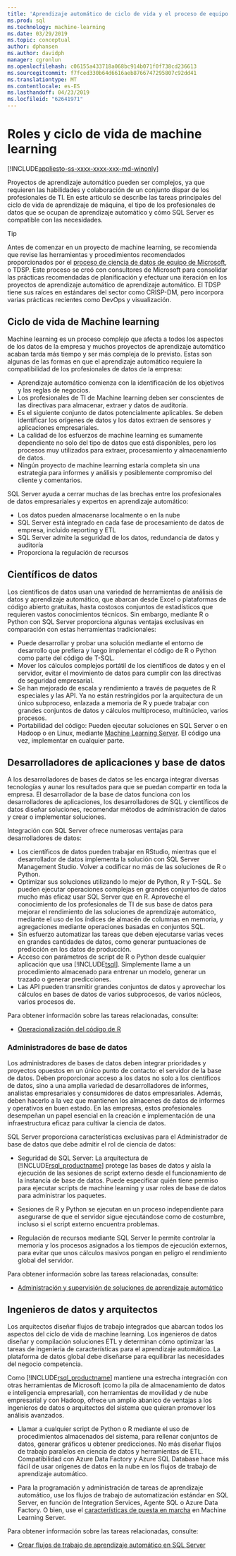 ```yaml
---
title: 'Aprendizaje automático de ciclo de vida y el proceso de equipo: SQL Server Machine Learning Services'
ms.prod: sql
ms.technology: machine-learning
ms.date: 03/29/2019
ms.topic: conceptual
author: dphansen
ms.author: davidph
manager: cgronlun
ms.openlocfilehash: c06155a433718a068bc914b071f0f738cd236613
ms.sourcegitcommit: f7fced330b64d6616aeb8766747295807c92dd41
ms.translationtype: MT
ms.contentlocale: es-ES
ms.lasthandoff: 04/23/2019
ms.locfileid: "62641971"
---
```

# <a name="machine-learning-lifecycle-and-personas"></a>Roles y ciclo de vida de machine learning
[!INCLUDE[appliesto-ss-xxxx-xxxx-xxx-md-winonly](../../includes/appliesto-ss-xxxx-xxxx-xxx-md-winonly.md)]

Proyectos de aprendizaje automático pueden ser complejos, ya que requieren las habilidades y colaboración de un conjunto dispar de los profesionales de TI. En este artículo se describe las tareas principales del ciclo de vida de aprendizaje de máquina, el tipo de los profesionales de datos que se ocupan de aprendizaje automático y cómo SQL Server es compatible con las necesidades.

> [!TIP]
> 
> Antes de comenzar en un proyecto de machine learning, se recomienda que revise las herramientas y procedimientos recomendados proporcionados por el [proceso de ciencia de datos de equipo de Microsoft](https://docs.microsoft.com/azure/machine-learning/team-data-science-process/overview), o TDSP. Este proceso se creó con consultores de Microsoft para consolidar las prácticas recomendadas de planificación y efectuar una iteración en los proyectos de aprendizaje automático de aprendizaje automático. El TDSP tiene sus raíces en estándares del sector como CRISP-DM, pero incorpora varias prácticas recientes como DevOps y visualización.

## <a name="machine-learning-life-cycle"></a>Ciclo de vida de Machine learning

Machine learning es un proceso complejo que afecta a todos los aspectos de los datos de la empresa y muchos proyectos de aprendizaje automático acaban tarda más tiempo y ser más compleja de lo previsto. Estas son algunas de las formas en que el aprendizaje automático requiere la compatibilidad de los profesionales de datos de la empresa:

+ Aprendizaje automático comienza con la identificación de los objetivos y las reglas de negocios.
+ Los profesionales de TI de Machine learning deben ser conscientes de las directivas para almacenar, extraer y datos de auditoría.
+ Es el siguiente conjunto de datos potencialmente aplicables.  Se deben identificar los orígenes de datos y los datos extraen de sensores y aplicaciones empresariales. 
+ La calidad de los esfuerzos de machine learning es sumamente dependiente no solo del tipo de datos que está disponibles, pero los procesos muy utilizados para extraer, procesamiento y almacenamiento de datos. 
+ Ningún proyecto de machine learning estaría completa sin una estrategia para informes y análisis y posiblemente compromiso del cliente y comentarios.

SQL Server ayuda a cerrar muchas de las brechas entre los profesionales de datos empresariales y expertos en aprendizaje automático:

+ Los datos pueden almacenarse localmente o en la nube
+ SQL Server está integrado en cada fase de procesamiento de datos de empresa, incluido reporting y ETL
+ SQL Server admite la seguridad de los datos, redundancia de datos y auditoría
+ Proporciona la regulación de recursos

## <a name="data-scientists"></a>Científicos de datos

Los científicos de datos usan una variedad de herramientas de análisis de datos y aprendizaje automático, que abarcan desde Excel o plataformas de código abierto gratuitas, hasta costosos conjuntos de estadísticos que requieren vastos conocimientos técnicos. Sin embargo, mediante R o Python con SQL Server proporciona algunas ventajas exclusivas en comparación con estas herramientas tradicionales:

+ Puede desarrollar y probar una solución mediante el entorno de desarrollo que prefiera y luego implementar el código de R o Python como parte del código de T-SQL.
+ Mover los cálculos complejos portátil de los científicos de datos y en el servidor, evitar el movimiento de datos para cumplir con las directivas de seguridad empresarial.
+ Se han mejorado de escala y rendimiento a través de paquetes de R especiales y las API. Ya no están restringidos por la arquitectura de un único subproceso, enlazada a memoria de R y puede trabajar con grandes conjuntos de datos y cálculos multiproceso, multinúcleo, varios procesos.
+ Portabilidad del código: Pueden ejecutar soluciones en SQL Server o en Hadoop o en Linux, mediante [Machine Learning Server](https://docs.microsoft.com/machine-learning-server/what-is-machine-learning-server). El código una vez, implementar en cualquier parte.

## <a name="application-and-database-developers"></a>Desarrolladores de aplicaciones y base de datos

A los desarrolladores de bases de datos se les encarga integrar diversas tecnologías y aunar los resultados para que se puedan compartir en toda la empresa. El desarrollador de la base de datos funciona con los desarrolladores de aplicaciones, los desarrolladores de SQL y científicos de datos diseñar soluciones, recomendar métodos de administración de datos y crear o implementar soluciones.

Integración con SQL Server ofrece numerosas ventajas para desarrolladores de datos:

+ Los científicos de datos pueden trabajar en RStudio, mientras que el desarrollador de datos implementa la solución con SQL Server Management Studio. Volver a codificar no más de las soluciones de R o Python.
+ Optimizar sus soluciones utilizando lo mejor de Python, R y T-SQL. Se pueden ejecutar operaciones complejas en grandes conjuntos de datos mucho más eficaz usar SQL Server que en R. Aproveche el conocimiento de los profesionales de TI de sus base de datos para mejorar el rendimiento de las soluciones de aprendizaje automático, mediante el uso de los índices de almacén de columnas en memoria, y agregaciones mediante operaciones basadas en conjuntos SQL. 
+ Sin esfuerzo automatizar las tareas que deben ejecutarse varias veces en grandes cantidades de datos, como generar puntuaciones de predicción en los datos de producción. 
+ Acceso con parámetros de script de R o Python desde cualquier aplicación que usa [!INCLUDE[tsql](../../includes/tsql-md.md)]. Simplemente llame a un procedimiento almacenado para entrenar un modelo, generar un trazado o generar predicciones.
+ Las API pueden transmitir grandes conjuntos de datos y aprovechar los cálculos en bases de datos de varios subprocesos, de varios núcleos, varios procesos de.

Para obtener información sobre las tareas relacionadas, consulte:
+ [Operacionalización del código de R](../../advanced-analytics/r/operationalizing-your-r-code.md)

### <a name="database-administrators"></a>Administradores de base de datos

Los administradores de bases de datos deben integrar prioridades y proyectos opuestos en un único punto de contacto: el servidor de la base de datos. Deben proporcionar acceso a los datos no solo a los científicos de datos, sino a una amplia variedad de desarrolladores de informes, analistas empresariales y consumidores de datos empresariales. Además, deben hacerlo a la vez que mantienen los almacenes de datos de informes y operativos en buen estado. En las empresas, estos profesionales desempeñan un papel esencial en la creación e implementación de una infraestructura eficaz para cultivar la ciencia de datos. 

SQL Server proporciona características exclusivas para el Administrador de base de datos que debe admitir el rol de ciencia de datos:

+ Seguridad de SQL Server: La arquitectura de [!INCLUDE[rsql_productname](../../includes/rsql-productname-md.md)] protege las bases de datos y aísla la ejecución de las sesiones de script externo desde el funcionamiento de la instancia de base de datos. Puede especificar quién tiene permiso para ejecutar scripts de machine learning y usar roles de base de datos para administrar los paquetes.

+ Sesiones de R y Python se ejecutan en un proceso independiente para asegurarse de que el servidor sigue ejecutándose como de costumbre, incluso si el script externo encuentra problemas.

+ Regulación de recursos mediante SQL Server le permite controlar la memoria y los procesos asignados a los tiempos de ejecución externos, para evitar que unos cálculos masivos pongan en peligro el rendimiento global del servidor.

Para obtener información sobre las tareas relacionadas, consulte:
+ [Administración y supervisión de soluciones de aprendizaje automático](../../advanced-analytics/r/managing-and-monitoring-r-solutions.md)

## <a name="architects-and-data-engineers"></a>Ingenieros de datos y arquitectos

Los arquitectos diseñar flujos de trabajo integrados que abarcan todos los aspectos del ciclo de vida de machine learning. Los ingenieros de datos diseñar y compilación soluciones ETL y determinan cómo optimizar las tareas de ingeniería de características para el aprendizaje automático. La plataforma de datos global debe diseñarse para equilibrar las necesidades del negocio competencia.

Como [!INCLUDE[rsql_productname](../../includes/rsql-productname-md.md)] mantiene una estrecha integración con otras herramientas de Microsoft (como la pila de almacenamiento de datos e inteligencia empresarial), con herramientas de movilidad y de nube empresarial y con Hadoop, ofrece un amplio abanico de ventajas a los ingenieros de datos o arquitectos del sistema que quieran promover los análisis avanzados.

+ Llamar a cualquier script de Python o R mediante el uso de procedimientos almacenados del sistema, para rellenar conjuntos de datos, generar gráficos u obtener predicciones. No más diseñar flujos de trabajo paralelos en ciencia de datos y herramientas de ETL. Compatibilidad con Azure Data Factory y Azure SQL Database hace más fácil de usar orígenes de datos en la nube en los flujos de trabajo de aprendizaje automático.

+ Para la programación y administración de tareas de aprendizaje automático, use los flujos de trabajo de automatización estándar en SQL Server, en función de Integration Services, Agente SQL o Azure Data Factory. O bien, use el [características de puesta en marcha](https://docs.microsoft.com/machine-learning-server/operationalize/how-to-deploy-web-service-publish-manage-in-r) en Machine Learning Server.

Para obtener información sobre las tareas relacionadas, consulte:

+ [Crear flujos de trabajo de aprendizaje automático en SQL Server](../../advanced-analytics/r/creating-workflows-that-use-r-in-sql-server.md)

